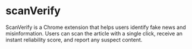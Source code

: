 # scanVerify
ScanVerify is a Chrome extension that helps users identify fake news and misinformation. Users can scan the article with a single click, receive an instant reliability score, and report any suspect content.
